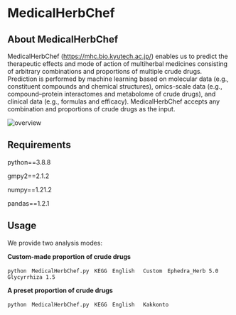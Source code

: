 # MedicalHerbChef


## About MedicalHerbChef
MedicalHerbChef (https://mhc.bio.kyutech.ac.jp/) enables us to predict the therapeutic effects and mode of action of multiherbal medicines consisting of arbitrary combinations and proportions of multiple crude drugs. Prediction is performed by machine learning based on molecular data (e.g., constituent compounds and chemical structures), omics-scale data (e.g., compound–protein interactomes and metabolome of crude drugs), and clinical data (e.g., formulas and efficacy). MedicalHerbChef accepts any combination and proportions of crude drugs as the input.

![overview](https://github.com/ShimadaYuuki/MedicalHerbChef/assets/100404818/4e5e65d3-04f9-41cb-bbfa-cd3bbb929043)

## Requirements

python==3.8.8

gmpy2==2.1.2

numpy==1.21.2

pandas==1.2.1


## Usage

We provide two analysis modes:

**Custom-made proportion of crude drugs**

```
python　MedicalHerbChef.py　KEGG　English　 Custom　Ephedra_Herb 5.0 Glycyrrhiza 1.5
```


**A preset proportion of crude drugs**


```
python　MedicalHerbChef.py　KEGG　English　 Kakkonto
```
